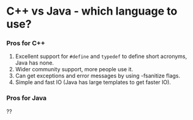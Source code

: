 # C++ vs Java - which language to use?

### Pros for C++

1. Excellent support for `#define` and `typedef` to define short acronyms, Java has none.
2. Wider community support, more people use it.
3. Can get exceptions and error messages by using -fsanitize flags.
4. Simple and fast IO (Java has large templates to get faster IO).

### Pros for Java

??
